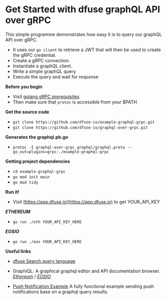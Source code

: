 # Get Started with dfuse graphQL API over gRPC

This simple programme demonstrates how easy it is to query our graphQL API over gRPC.

- It uses our `go client` to retrieve a JWT that will then be used to create the gRPC credential.
- Create a gRPC connection.
- Instantiate a graphQL client.
- Write a simple graphQL query
- Execute the query and wait for response

**Before you begin**

- Visit [golang gRPC prerequisites](https://grpc.io/docs/quickstart/go.html#prerequisites)
- Then make sure that `protoc` is accessible from your \$PATH

**Get the source code**

- `git clone https://github.com/dfuse-io/example-graphql-grpc.git`
- `git clone https://github.com/dfuse-io/graphql-over-grpc.git`

**Generates the graphql.pb.go**

- `protoc -I graphql-over-grpc graphql/graphql.proto --go_out=plugins=grpc:./example-graphql-grpc`

**Getting project dependencies**

- `cd example-graphql-grpc`
- `go mod init main`
- `go mod tidy`

**Run it!**

- Visit [https://app.dfuse.io](https://app.dfuse.io) to get YOUR_API_KEY

**_ETHEREUM_**

- `go run ./eth YOUR_API_KEY_HERE`

**_EOSIO_**

- `go run ./eos YOUR_API_KEY_HERE`

**Useful links**

- [dfuse Search query language](https://docs.dfuse.io/#dfuse-query-language)
- GraphiQL: A graphical graphql editor and API documentation browser.
  _[Ethereum](https://mainnet.eos.dfuse.io/graphiql/)_ / _[EOSIO](https://mainnet.eos.dfuse.io/graphiql/)_

- [Push Notification Example](https://github.com/dfuse-io/example-push-notifications) A fully functional example sending push notifications base on a graphql query results.
